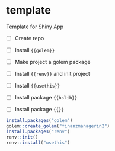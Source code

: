 # template
Template for Shiny App

- [ ]  Create repo

- [ ] Install `{{golem}}`

- [ ] Make project a golem package 

- [ ] Install `{{renv}}` and init project

- [ ] Install `{{usethis}}`

- [ ] Install package `{{bslib}}`
 
- [ ] Install package `{{}}`

```r
install.packages("golem")
golem::create_golem("finanzmanagerin2")
install.packages("renv")
renv::init()
renv::install("usethis")
```
